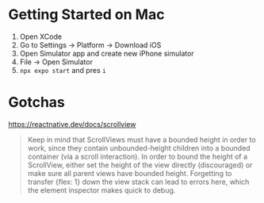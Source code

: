 # Getting Started on Mac

1. Open XCode
2. Go to Settings -> Platform -> Download iOS
3. Open Simulator app and create new iPhone simulator
4. File -> Open Simulator
5. `npx expo start` and pres `i`


# Gotchas

https://reactnative.dev/docs/scrollview
> Keep in mind that ScrollViews must have a bounded height in order to work, since they contain unbounded-height children into a bounded container (via a scroll interaction). In order to bound the height of a ScrollView, either set the height of the view directly (discouraged) or make sure all parent views have bounded height. Forgetting to transfer {flex: 1} down the view stack can lead to errors here, which the element inspector makes quick to debug.

